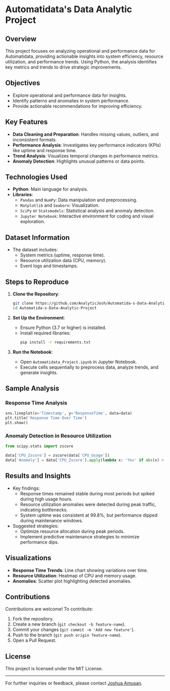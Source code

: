 # Automatidata's Data Analytic Project

## **Overview**

This project focuses on analyzing operational and performance data for Automatidata, providing actionable insights into system efficiency, resource utilization, and performance trends. Using Python, the analysis identifies key metrics and trends to drive strategic improvements.

## **Objectives**

- Explore operational and performance data for insights.
- Identify patterns and anomalies in system performance.
- Provide actionable recommendations for improving efficiency.

## **Key Features**

- **Data Cleaning and Preparation**: Handles missing values, outliers, and inconsistent formats.
- **Performance Analysis**: Investigates key performance indicators (KPIs) like uptime and response time.
- **Trend Analysis**: Visualizes temporal changes in performance metrics.
- **Anomaly Detection**: Highlights unusual patterns or data points.

## **Technologies Used**

- **Python**: Main language for analysis.
- **Libraries**:
  - `Pandas` and `NumPy`: Data manipulation and preprocessing.
  - `Matplotlib` and `Seaborn`: Visualization.
  - `SciPy` or `Statsmodels`: Statistical analysis and anomaly detection.
  - `Jupyter Notebook`: Interactive environment for coding and visual exploration.

## **Dataset Information**

- The dataset includes:
  - System metrics (uptime, response time).
  - Resource utilization data (CPU, memory).
  - Event logs and timestamps.

## **Steps to Reproduce**

1. **Clone the Repository**:

   ```bash
   git clone https://github.com/AnalyticJosh/Automatida-s-Data-Analytic-Project.git
   cd Automatida-s-Data-Analytic-Project
   ```

2. **Set Up the Environment**:

   - Ensure Python (3.7 or higher) is installed.
   - Install required libraries:
     ```bash
     pip install -r requirements.txt
     ```

3. **Run the Notebook**:

   - Open `Automatidata_Project.ipynb` in Jupyter Notebook.
   - Execute cells sequentially to preprocess data, analyze trends, and generate insights.

## **Sample Analysis**

### Response Time Analysis

```python
sns.lineplot(x='Timestamp', y='ResponseTime', data=data)
plt.title('Response Time Over Time')
plt.show()
```

### Anomaly Detection in Resource Utilization

```python
from scipy.stats import zscore

data['CPU_Zscore'] = zscore(data['CPU_Usage'])
data['Anomaly'] = data['CPU_Zscore'].apply(lambda x: 'Yes' if abs(x) > 3 else 'No')
```

## **Results and Insights**

- Key findings:
  - Response times remained stable during most periods but spiked during high usage hours.
  - Resource utilization anomalies were detected during peak traffic, indicating bottlenecks.
  - System uptime was consistent at 99.8%, but performance dipped during maintenance windows.
- Suggested strategies:
  - Optimize resource allocation during peak periods.
  - Implement predictive maintenance strategies to minimize performance dips.

## **Visualizations**

- **Response Time Trends**: Line chart showing variations over time.
- **Resource Utilization**: Heatmap of CPU and memory usage.
- **Anomalies**: Scatter plot highlighting detected anomalies.

## **Contributions**

Contributions are welcome! To contribute:

1. Fork the repository.
2. Create a new branch (`git checkout -b feature-name`).
3. Commit your changes (`git commit -m 'Add new feature'`).
4. Push to the branch (`git push origin feature-name`).
5. Open a Pull Request.

## **License**

This project is licensed under the MIT License.

---

For further inquiries or feedback, please contact [Joshua Amusan](mailto\:joshuaanalyst2@gmail.com).

